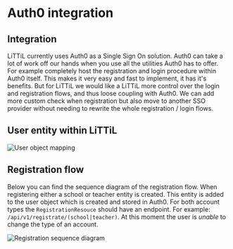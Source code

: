 # Auth0 integration

## Integration
LiTTiL currently uses Auth0 as a Single Sign On solution. Auth0 can take a lot of work off our hands when you use all the
utilities Auth0 has to offer. For example completely host the registration and login procedure within Auth0 itself. 
This makes it very easy and fast to implement, it has it's benefits. But for LiTTiL we would like a LiTTiL more control
over the login and registration flows, and thus loose coupling with Auth0. We can add more custom check when registration 
but also move to another SSO provider without needing to rewrite the whole registration / login flows. 

## User entity within LiTTiL
![User object mapping](../../../diagrams/out/user-model-mapping.svg)

## Registration flow
Below you can find the sequence diagram of the registration flow. When registering either a school or teacher entity is created. 
This entity is added to the user object which is created and stored in Auth0. For both account types the `RegistrationResouce` 
should have an endpoint. For example: `/api/v1/registrate/(school|teacher)`. At this moment the user is _unable_ to change the 
type of an account. 

![Registration sequence diagram](../../../diagrams/out/registration-process-sequence-diagram.svg)